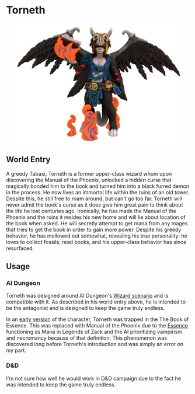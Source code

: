 # Torneth

<img src="../imgs/torneth.png" width="450" style="display: block;margin-left: auto;margin-right: auto;">

## World Entry

A greedy Tabaxi, Torneth is a former upper-class wizard whom upon discovering the Manual of the Phoenix, unlocked a hidden curse that magically bonded him to the book and turned him into a black furred demon in the process. He now lives an immortal life within the ruins of an old tower.  Despite this, he still free to roam around, but can't go too far. Torneth will never admit the book's curse as it does give him great pain to think about the life he lost centuries ago. Ironically, he has made the Manual of the Phoenix and the ruins it resides his new home and will lie about location of the book when asked. He will secretly attempt to get mana from any mages that tries to get the book in order to gain more power. Despite his greedy behavior, he has mellowed out somewhat, revealing his true personality: he loves to collect fossils, read books, and his upper-class behavior has since resurfaced.

## Usage

### AI Dungeon

Torneth was designed around AI Dungeon's [Wizard scenario](https://ai-dungeon.fandom.com/wiki/Default_Scenario#Fantasy) and is compatible with it. As described in his world entry above, he is intended to be the antagonist and is designed to keep the game truly endless.

In an [early version](https://www.furaffinity.net/view/41439402/) of the character, Torneth was trapped in the The Book of Essence. This was replaced with Manual of the Phoenix due to the [Essence](./../essence.md) functioning as Mana in Legends of Zack and the AI prioritizing vampirism and necromancy because of that definition. This phenomenon was discovered long before Torneth's introduction and was simply an error on my part.

### D&D

I'm not sure how well he would work in D&D campaign due to the fact he was intended to keep the game truly endless.
